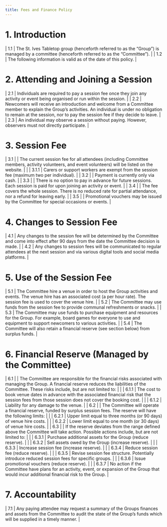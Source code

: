 ```yaml
---
title: Fees and Finance Policy
---
```


# 1. Introduction

| 1.1 | The St. Ives Tabletop group (henceforth referred to as the “Group”) is managed by a committee (henceforth referred to as the “Committee”). |
| 1.2 | The following information is valid as of the date of this policy.                                                                          |

# 2. Attending and Joining a Session

| 2.1 | Individuals are required to pay a session fee once they join any activity or event being organised or run within the session.                                                                                                     |
| 2.2 | Newcomers will receive an introduction and welcome from a Committee member to explain the Group’s activities.  An individual is under no obligation to remain at the session, nor to pay the session fee if they decide to leave. |
| 2.3 | An individual may observe a session without paying.  However, observers must not directly participate.                                                                                                                            |

# 3. Session Fee

| 3.1 |       | The current session fee for all attendees (including Committee members, activity volunteers, and event volunteers) will be listed on the website. |
|     | 3.1.1 | Carers or support workers are exempt from the session fee (maximum two per individual).                                                           |
| 3.2 |       | Payment is currently only via cash.                                                                                                               |
| 3.3 |       | There is no option to pay in advance for future sessions.  Each session is paid for upon joining an activity or event.                            |
| 3.4 |       | The fee covers the whole session.  There is no reduced rate for partial attendance, nor a refund for leaving early.                               |
| 3.5 |       | Promotional vouchers may be issued by the Committee for special occasions or events.                                                              |

# 4. Changes to Session Fee

| 4.1 | Any changes to the session fee will be determined by the Committee and come into effect after 90 days from the date the Committee decision is made. |
| 4.2 | Any changes to session fees will be communicated to regular attendees at the next session and via various digital tools and social media platforms. |

# 5. Use of the Session Fee

| 5.1 | The Committee hire a venue in order to host the Group activities and events.  The venue hire has an associated cost (a per hour rate).  The session fee is used to cover the venue hire. |
| 5.2 | The Committee may use funds from the session fee to provide communal refreshments or snacks.                                                                                             |
| 5.3 | The Committee may use funds to purchase equipment and resources for the Group.  For example, board games for everyone to use and equipment to support newcomers to various activities.   |
| 5.4 | The Committee will also retain a financial reserve (see section below) from surplus funds.                                                                                               |

# 6. Financial Reserve (Managed by the Committee)

| 6.1 |       | The Committee are responsible for the financial risks associated with managing the Group.  A financial reserve reduces the liabilities of the Committee.  These risks include, but are not limited to: |
|     | 6.1.1 | The cost to book venue dates in advance with the associated financial risk that the session fees from those session does not cover the booking cost.                                                   |
|     | 6.1.2 | Liability for any damage to the venue.                                                                                                                                                                 |
| 6.2 |       | The Committee will operate a financial reserve, funded by surplus session fees.  The reserve will have the following limits:                                                                           |
|     | 6.2.1 | Upper limit equal to three months (or 90 days) of venue hire costs.                                                                                                                                    |
|     | 6.2.2 | Lower limit equal to one month (or 30 days) of venue hire costs.                                                                                                                                       |
| 6.3 |       | If the reserve deviates from the range defined above the Committee will take action.  Possible actions include, but are not limited to:                                                                |
|     | 6.3.1 | Purchase additional assets for the Group (reduce reserve).                                                                                                                                             |
|     | 6.3.2 | Sell assets owed by the Group (increase reserve).                                                                                                                                                      |
|     | 6.3.3 | Increase session fee (increase reserve).                                                                                                                                                               |
|     | 6.3.4 | Reduce session fee (reduce reserve).                                                                                                                                                                   |
|     | 6.3.5 | Revise session fee structure.  Potentially introduce reduced session fees for specific groups.                                                                                                         |
|     | 6.3.6 | Issue promotional vouchers (reduce reserve).                                                                                                                                                           |
|     | 6.3.7 | No action if the Committee have plans for an activity, event, or expansion of the Group that would incur additional financial risk to the Group.                                                       |

# 7. Accountability

| 7.1 | Any paying attendee may request a summary of the Groups finances and assets from the Committee to audit the state of the Group’s funds which will be supplied in a timely manner. |
